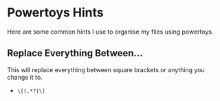 # Powertoys Hints
Here are some common hints I use to organise my files using powertoys. 

## Replace Everything Between...
This will replace everything between square brackets or anything you change it to.

* `\[(.*?)\]`
